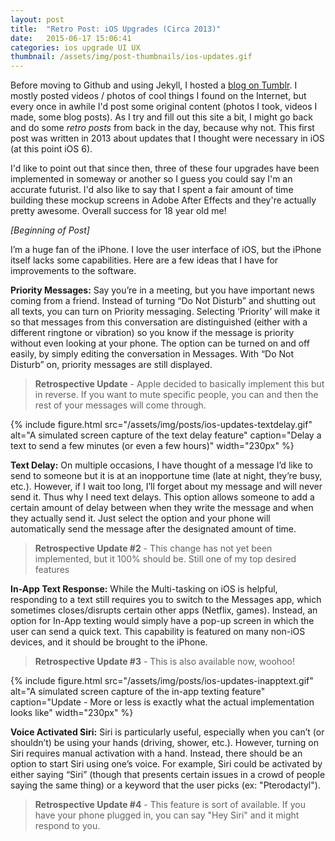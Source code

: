 ```yaml
---
layout: post
title:  "Retro Post: iOS Upgrades (Circa 2013)"
date:   2015-06-17 15:06:41
categories: ios upgrade UI UX
thumbnail: /assets/img/post-thumbnails/ios-updates.gif
---
```


Before moving to Github and using Jekyll, I hosted a [blog on Tumblr](http://ben-tanen.tumblr.com/). I mostly posted videos / photos of cool things I found on the Internet, but every once in awhile I'd post some original content (photos I took, videos I made, some blog posts). As I try and fill out this site a bit, I might go back and do some *retro posts* from back in the day, because why not. This first post was written in 2013 about updates that I thought were necessary in iOS (at this point iOS 6). 

I'd like to point out that since then, three of these four upgrades have been implemented in someway or another so I guess you could say I'm an accurate futurist. I'd also like to say that I spent a fair amount of time building these mockup screens in Adobe After Effects and they're actually pretty awesome. Overall success for 18 year old me!

*[Beginning of Post]*

I’m a huge fan of the iPhone. I love the user interface of iOS, but the iPhone itself lacks some capabilities. Here are a few ideas that I have for improvements to the software.

**Priority Messages:** Say you’re in a meeting, but you have important news coming from a friend. Instead of turning “Do Not Disturb” and shutting out all texts, you can turn on Priority messaging. Selecting ‘Priority’ will make it so that messages from this conversation are distinguished (either with a different ringtone or vibration) so you know if the message is priority without even looking at your phone. The option can be turned on and off easily, by simply editing the conversation in Messages. With “Do Not Disturb” on, priority messages are still displayed. 

> **Retrospective Update** - Apple decided to basically implement this but in reverse. If you want to mute specific people, you can and then the rest of your messages will come through.

{% include figure.html src="/assets/img/posts/ios-updates-textdelay.gif" alt="A simulated screen capture of the text delay feature" caption="Delay a text to send a few minutes (or even a few hours)" width="230px" %}

**Text Delay:** On multiple occasions, I have thought of a message I’d like to send to someone but it is at an inopportune time (late at night, they’re busy, etc.). However, if I wait too long, I’ll forget about my message and will never send it. Thus why I need text delays. This option allows someone to add a certain amount of delay between when they write the message and when they actually send it. Just select the option and your phone will automatically send the message after the designated amount of time. 

> **Retrospective Update #2** - This change has not yet been implemented, but it 100% should be. Still one of my top desired features

**In-App Text Response:** While the Multi-tasking on iOS is helpful, responding to a text still requires you to switch to the Messages app, which sometimes closes/disrupts certain other apps (Netflix, games). Instead, an option for In-App texting would simply have a pop-up screen in which the user can send a quick text. This capability is featured on many non-iOS devices, and it should be brought to the iPhone.

> **Retrospective Update #3** - This is also available now, woohoo!

{% include figure.html src="/assets/img/posts/ios-updates-inapptext.gif" alt="A simulated screen capture of the in-app texting feature" caption="Update - More or less is exactly what the actual implementation looks like" width="230px" %}

**Voice Activated Siri:** Siri is particularly useful, especially when you can’t (or shouldn’t) be using your hands (driving, shower, etc.). However, turning on Siri requires manual activation with a hand. Instead, there should be an option to start Siri using one’s voice. For example, Siri could be activated by either saying “Siri” (though that presents certain issues in a crowd of people saying the same thing) or a keyword that the user picks (ex: "Pterodactyl").

> **Retrospective Update #4** - This feature is sort of available. If you have your phone plugged in, you can say "Hey Siri" and it might respond to you.